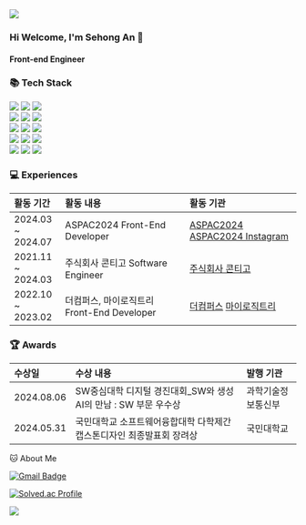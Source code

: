 <img src="https://capsule-render.vercel.app/api?type=waving&color=BDBDC8&height=150&section=header" />

### Hi Welcome, I'm Sehong An 👋

#### Front-end Engineer
<h3>📚 Tech Stack</h3>
 <p>
  <img src="https://img.shields.io/badge/html5-E34F26?style=for-the-badge&logo=html5&logoColor=white">
  <img src="https://img.shields.io/badge/css3-1572B6?style=for-the-badge&logo=css3&logoColor=white">
  <img src="https://img.shields.io/badge/Javascript-F7DF1E?style=for-the-badge&logo=javascript&logoColor=white">
  <br />
  <img src="https://img.shields.io/badge/react-61DAFB?style=for-the-badge&logo=react&logoColor=white">
  <img src="https://img.shields.io/badge/python-3776AB?style=for-the-badge&logo=python&logoColor=white">
  <img src="https://img.shields.io/badge/npm-CB3837?style=for-the-badge&logo=npm&logoColor=white">
  <br />
  <img src="https://img.shields.io/badge/styledcomponents-DB7093?style=for-the-badge&logo=styledcomponents&logoColor=white">
  <img src="https://img.shields.io/badge/MUI-007FFF?style=for-the-badge&logo=mui&logoColor=white">   
  <img src="https://img.shields.io/badge/axios-5A29E4?style=for-the-badge&logo=axios&logoColor=white">
  <br />
  <img src="https://img.shields.io/badge/bootstrap-7952B3?style=for-the-badge&logo=bootstrap&logoColor=white">
  <img src="https://img.shields.io/badge/node.js-5FA04E?style=for-the-badge&logo=nodedotjs&logoColor=white">
  <img src="https://img.shields.io/badge/mongodb-47A248?style=for-the-badge&logo=mongodb&logoColor=white">
  <br />
  <img src="https://img.shields.io/badge/-React%20Query-FF4154?style=for-the-badge&logo=react%20query&logoColor=white">
   <img src="https://img.shields.io/badge/amazons3-569A31?style=for-the-badge&logo=amazons3&logoColor=white">
  <img src="https://img.shields.io/badge/vercel-%23F05033.svg?style=for-the-badge&logo=git&logoColor=white">
  
 </p>

<h3>💻 Experiences</h3>

 |활동 기간|활동 내용|활동 기관|
|:---|:---|:---|
|2024.03 ~ <br>2024.07|ASPAC2024 Front-End Developer|[ASPAC2024](https://aspac2024.org/) [ASPAC2024 Instagram](https://www.instagram.com/p/C9J3qsSPsd-/)|
|2021.11 ~ <br>2024.03|주식회사 콘티고 Software Engineer|[주식회사 콘티고](https://contigo.im/)|
|2022.10 ~ <br>2023.02|더컴퍼스, 마이로직트리 Front-End Developer|[더컴퍼스](https://www.the-compass.kr/) [마이로직트리](https://www.mylogictree.com/)|


<h3>🏆 Awards</h3>

 |수상일|수상 내용|발행 기관|
|:---|:---|:---|
|2024.08.06|SW중심대학 디지털 경진대회_SW와 생성AI의 만남 : SW 부문 우수상|과학기술정보통신부|
|2024.05.31|국민대학교 소프트웨어융합대학 다학제간캡스톤디자인 최종발표회 장려상|국민대학교|


🐱 About Me

[![Gmail Badge](https://img.shields.io/badge/Gmail-d14836?style=flat-square&logo=Gmail&logoColor=white&link=mailto:ash49901@gmail.com)](mailto:ash49901@gmail.com)

[![Solved.ac Profile](http://mazassumnida.wtf/api/v2/generate_badge?boj=roel)](https://solved.ac/roel/)

<!--[![Top Langs](https://github-readme-stats.vercel.app/api/top-langs/?username=Roel4990)](https://github.com/anuraghazra/github-readme-stats)-->

<img src="https://capsule-render.vercel.app/api?type=waving&color=BDBDC8&height=150&section=footer" />


<!--
**Roel4990/Roel4990** is a ✨ _special_ ✨ repository because its `README.md` (this file) appears on your GitHub profile.

Here are some ideas to get you started:

- 🔭 I’m currently working on ...
- 🌱 I’m currently learning ...
- 👯 I’m looking to collaborate on ...
- 🤔 I’m looking for help with ...
- 💬 Ask me about ...
- 📫 How to reach me: ...
- 😄 Pronouns: ...
- ⚡ Fun fact: ...
-->
